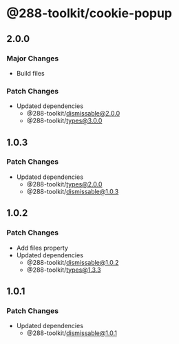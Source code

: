 # @288-toolkit/cookie-popup

## 2.0.0

### Major Changes

- Build files

### Patch Changes

- Updated dependencies
  - @288-toolkit/dismissable@2.0.0
  - @288-toolkit/types@3.0.0

## 1.0.3

### Patch Changes

- Updated dependencies
  - @288-toolkit/types@2.0.0
  - @288-toolkit/dismissable@1.0.3

## 1.0.2

### Patch Changes

- Add files property
- Updated dependencies
  - @288-toolkit/dismissable@1.0.2
  - @288-toolkit/types@1.3.3

## 1.0.1

### Patch Changes

- Updated dependencies
  - @288-toolkit/dismissable@1.0.1
